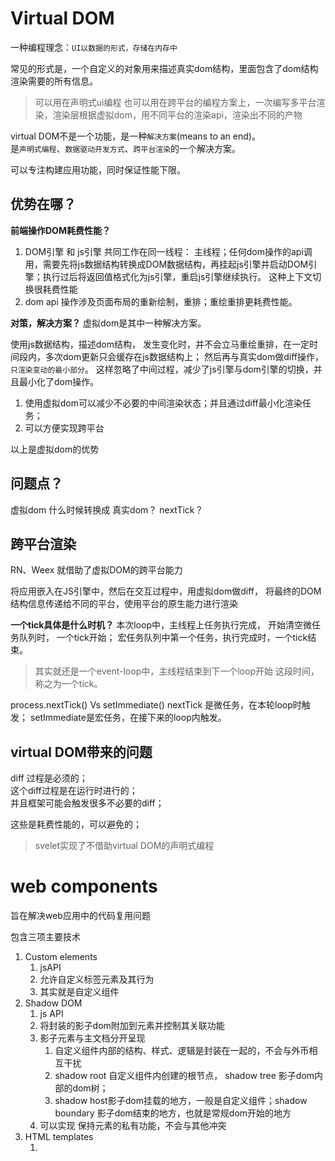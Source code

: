 # Virtual DOM 
一种编程理念：`UI以数据的形式，存储在内存中`

常见的形式是，一个自定义的对象用来描述真实dom结构，里面包含了dom结构渲染需要的所有信息。

> 可以用在声明式ui编程 
> 也可以用在跨平台的编程方案上，一次编写多平台渲染，渲染层根据虚拟dom，用不同平台的渲染api，渲染出不同的产物

virtual DOM不是一个功能，是一种`解决方案`(means to an end)。     
是`声明式编程`、`数据驱动开发方式`、`跨平台渲染`的一个解决方案。


可以专注构建应用功能，同时保证性能下限。
## 优势在哪？
**前端操作DOM耗费性能？**

1. DOM引擎 和 js引擎 共同工作在同一线程： 主线程；任何dom操作的api调用，需要先将js数据结构转换成DOM数据结构，再挂起js引擎并启动DOM引擎；执行过后将返回值格式化为js引擎，重启js引擎继续执行。 这种上下文切换很耗费性能
2. dom api 操作涉及页面布局的重新绘制，重排；重绘重排更耗费性能。

**对策，解决方案？**
虚拟dom是其中一种解决方案。

使用js数据结构，描述dom结构，
发生变化时，并不会立马重绘重排，在一定时间段内，多次dom更新只会缓存在js数据结构上；
然后再与真实dom做diff操作，`只渲染变动的最小部分`。
这样忽略了中间过程，减少了js引擎与dom引擎的切换，并且最小化了dom操作。


1. 使用虚拟dom可以减少不必要的中间渲染状态；并且通过diff最小化渲染任务；
2. 可以方便实现跨平台

以上是虚拟dom的优势

## 问题点？
虚拟dom 什么时候转换成 真实dom？ nextTick？

## 跨平台渲染
RN、Weex 就借助了虚拟DOM的跨平台能力

将应用嵌入在JS引擎中，然后在交互过程中，用虚拟dom做diff，
将最终的DOM结构信息传递给不同的平台，使用平台的原生能力进行渲染



**一个tick具体是什么时机？**
本次loop中，主线程上任务执行完成，
开始清空微任务队列时， 一个tick开始；
宏任务队列中第一个任务，执行完成时，一个tick结束。

> 其实就还是一个event-loop中，主线程结束到下一个loop开始 这段时间，称之为一个tick。

process.nextTick() Vs setImmediate()
nextTick 是微任务，在本轮loop时触发；
setImmediate是宏任务，在接下来的loop内触发。


## virtual DOM带来的问题
diff 过程是必须的；    
这个diff过程是在运行时进行的；     
并且框架可能会触发很多不必要的diff；   

这些是耗费性能的，可以避免的；

> svelet实现了不借助virtual DOM的声明式编程

# web components
旨在解决web应用中的代码复用问题

包含三项主要技术
1. Custom elements 
   1. jsAPI 
   2. 允许自定义标签元素及其行为
   3. 其实就是自定义组件
2. Shadow DOM 
   1. js API 
   2. 将封装的影子dom附加到元素并控制其关联功能 
   3. 影子元素与主文档分开呈现
      1. 自定义组件内部的结构、样式、逻辑是封装在一起的，不会与外币相互干扰
      2. shadow root 自定义组件内创建的根节点， shadow tree 影子dom内部的dom树； 
      3. shadow host影子dom挂载的地方，一般是自定义组件；shadow boundary 影子dom结束的地方，也就是常规dom开始的地方
   4. 可以实现 保持元素的私有功能，不会与其他冲突
3. HTML templates
   1. <template> 元素
   2. <slot> 元素
   3. 不直接渲染在页面，但是可以在自定义元素中复用

使用custome elements创建自定义组件，使用shadow dom实现自定义组件的私有化；templates实现html结构的复用。

